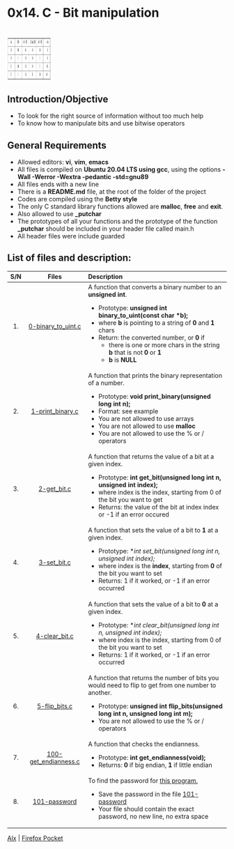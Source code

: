 # 0x14. C - Bit manipulation
# <a href="url"><img src="./image/bitwise.png" align="middle" width="100" height="100"></a>

## Introduction/Objective
* To look for the right source of information without too much help
* To know how to manipulate bits and use bitwise operators

## General Requirements
* Allowed editors: **vi**, **vim**, **emacs**
* All files is compiled on **Ubuntu 20.04 LTS using gcc**, using the options **-Wall -Werror -Wextra -pedantic -std=gnu89**
* All files ends with a new line
* There is a **README.md** file, at the root of the folder of the project
* Codes are compiled using the **Betty style**
* The only C standard library functions allowed are **malloc**, **free** and **exit**.
* Also allowed to use **_putchar**
* The prototypes of all your functions and the prototype of the function **_putchar** should be included in your header file called main.h
* All header files were include guarded

## List of files and description:
| S/N   |       Files          |        Description  |
|:-----:|:--------------------:|:-------------------|
|1. | [0-binary_to_uint.c](https://github.com/Dikachis/alx-low_level_programming/blob/master/0x14-bit_manipulation/0-binary_to_uint.c) | A function that converts a binary number to an **unsigned int**. <ul><li>Prototype: **unsigned int binary_to_uint(const char *b);**</li><li>where **b** is pointing to a string of **0** and **1** chars</li><li>Return: the converted number, or **0** if<ul><li>there is one or more chars in the string **b** that is not **0** or **1**</li><li>**b** is **NULL**</li></li></ul> |
|2.|[1-print_binary.c](https://github.com/Dikachis/alx-low_level_programming/blob/master/0x14-bit_manipulation/1-print_binary.c) | A function that prints the binary representation of a number. <ul><li>Prototype: **void print_binary(unsigned long int n);**</li><li>Format: see example</li><li>You are not allowed to use arrays</li><li>You are not allowed to use **malloc**</li><li>You are not allowed to use the % or / operators</li></ul>|
|3. |[2-get_bit.c](https://github.com/Dikachis/alx-low_level_programming/blob/master/0x14-bit_manipulation/2-get_bit.c) |A function that returns the value of a bit at a given index. <ul><li>Prototype: **int get_bit(unsigned long int n, unsigned int index);** </li><li>where index is the index, starting from 0 of the bit you want to get</li><li>Returns: the value of the bit at index index or -1 if an error occured</li></ul>|
|4.|[3-set_bit.c](https://github.com/Dikachis/alx-low_level_programming/blob/master/0x14-bit_manipulation/3-set_bit.c) |A function that sets the value of a bit to **1** at a given index. <ul><li>Prototype: **int set_bit(unsigned long int *n, unsigned int index);** </li><li>where index is the **index**, starting from **0** of the bit you want to set</li><li>Returns: 1 if it worked, or -1 if an error occurred</li></ul>|
|5. |[4-clear_bit.c](https://github.com/Dikachis/alx-low_level_programming/blob/master/0x14-bit_manipulation/4-clear_bit.c) | A function that sets the value of a bit to **0** at a given index. <ul><li>Prototype: **int clear_bit(unsigned long int *n, unsigned int index);** </li><li>where index is the index, starting from 0 of the bit you want to set</li><li>Returns: 1 if it worked, or -1 if an error occurred</li></ul> |
|6. |[5-flip_bits.c](https://github.com/Dikachis/alx-low_level_programming/blob/master/0x14-bit_manipulation/5-flip_bits.c) | A  function that returns the number of bits you would need to flip to get from one number to another. <ul><li>Prototype: **unsigned int flip_bits(unsigned long int n, unsigned long int m);** </li><li>You are not allowed to use the % or / operators</li></ul> |
|7. |[100-get_endianness.c](https://github.com/Dikachis/alx-low_level_programming/blob/master/0x14-bit_manipulation/100-get_endianness.c) | A function that checks the endianness.<ul><li>Prototype: **int get_endianness(void);** </li><li>Returns: **0** if big endian, **1** if little endian</li></ul>|
|8. |[101-password](https://github.com/Dikachis/alx-low_level_programming/blob/master/0x14-bit_manipulation/101-password) | To find the password for [this program.](https://github.com/holbertonschool/0x13.c) <ul><li>Save the password in the file [101-password](https://github.com/Dikachis/alx-low_level_programming/blob/master/0x14-bit_manipulation/101-password)</li><li>Your file should contain the exact password, no new line, no extra space</li></ul>|

[Alx](https://alx-intranet.hbtn.io/projects/232#task-1022) | [Firefox Pocket](https://getpocket.com/my-list?src=navbar)
